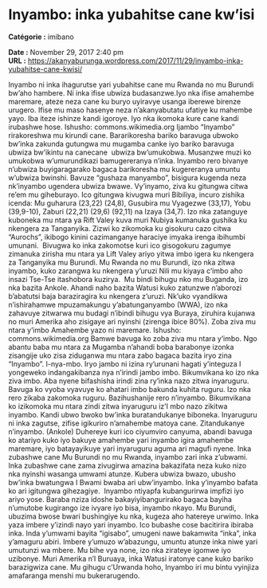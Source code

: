 # Inyambo: inka yubahitse cane kw’isi

**Catégorie :** imibano

**Date :** November 29, 2017 2:40 pm  
**URL :** https://akanyaburunga.wordpress.com/2017/11/29/inyambo-inka-yubahitse-cane-kwisi/

Inyambo ni inka ihagurutse yari yubahitse cane mu Rwanda no mu Burundi bw’aho hambere. Ni inka ifise ubwiza budasanzwe.Iyo nka ifise amahembe maremare, ateze neza cane ku buryo uyiravye usanga iberewe birenze urugero. Ifise mu maso hasenye neza n’akanyabutatu ufatiye ku mahembe yayo. Iba iteze ishinze kandi igoroye. Iyo nka ikomoka kure cane kandi irubashwe hose.
Ishusho: commons.wikimedia.org
Ijambo “Inyambo” rirakoreshwa mu kirundi cane. Bararikoresha bariko baravuga ubwoko bw’inka zakunda gutungwa mu mugamba canke iyo bariko baravuga ubwiza bw’ikintu na canecane  ubwiza bw’umukobwa. Musanzwe muzi ko umukobwa w’umurundikazi bamugereranya n’inka. Inyambo rero bivanye n’ubwiza buyigaragarako bagaca barikoresha mu kugereranya umuntu w’ubwiza bwinshi. Bavuze “gushaza manyambo”, bisigura kugenda neza nk’inyambo ugendera ubwiza bwawe.
Vy’inyamo, ziva ku gitungwa citwa re’em mu giheburayo. Ico gitungwa kivugwa muri Bibiliya, incuro zishika icenda: Mu guharura (23,22) (24,8), Gusubira mu Vyagezwe (33,17), Yobu (39,9-10), Zaburi (22,21) (29,6) (92,11) na Izaya (34,7).
Izo nka zatanguye kuboneka mu ntara ya Rift Valey kuva muri Nubiya kumanuka gushika ku nkengera za Tanganyika. Zizwi ko zikomoka ku gisokuru cazo citwa “Aurochs”, ikibogo kinini cazimanganye haraciye imyaka irenga ibihumbi umunani.  Bivugwa ko inka zakomotse kuri ico gisogokuru zagumye zimanuka zirisha mu ntara ya Lift Valey ariyo yitwa imbo igera ku nkengera za Tanganyika mu Burundi. Mu Rwanda no mu Burundi, izo nka zitwa inyambo, kuko zarangwa ku nkengera y’uruzi Nili mu kiyaya c’imbo aho insazi Tse-Tse itashobora kuzirya.  Mu bindi bihugu nko mu Buganda, izo nka bazita Ankole. Ahandi naho bazita Watusi kuko zatunzwe n’aborozi b’abatutsi baja baraziragira ku nkengera z’uruzi. Nk’uko vyandikwa n’ishirahamwe mpuzamakungu y’abatunganyambo (WWA), izo nka zahavuye zitwarwa mu budagi n’ibindi bihugu vya Buraya, ziruhira kujanwa no muri Amerika aho zisigaye ari nyinshi (zirenga ibice 80%).
Zoba ziva mu ntara y’imbo
Amahembe yazo ni maremare. Ishusho: commons.wikimedia.org
Bamwe bavuga ko zoba ziva mu ntara y’imbo. Ngo abantu baba mu ntara za Mugamba n’ahandi boba barabonye izonka zisangije uko zisa ziduganwa mu ntara zabo bagaca bazita iryo zina “Inyambo”. I-nya-mbo. Iryo jambo ni izina ry’urunani hagati y’integuza I yongeweko indangakibanza nya n’irindi jambo imbo. Bikumvikana ko izo nka ziva imbo.
Aba nyene bifashisha irindi zina ry’inka nazo zitwa inyaruguru. Bavuga ko vyoba vyavuye ko ahatari imbo bakunda kuhita ruguru. Izo nka rero zikaba zakomoka ruguru. Bazihushanije rero n’inyambo. Bikumvikana ko izikomoka mu ntara zindi zitwa inyaruguru iz’I mbo nazo zikitwa inyambo. Kandi ubwo bwoko bw’inka buratandukanye biboneka. Inyaruguru ni inka zagutse, zifise igikuriro n’amahembe matoya cane. Zitandukanye n’inyambo. (Ankole)
Duhereye kuri ico ciyumviro canyuma, abandi bavuga ko atariyo kuko iyo bakuye amahembe yari inyambo igira amahembe maremare, iyo batayayikuye yari inyaruguru aguma ari magufi nyene.
Inka zubashwe cane
Mu Burundi no mu Rwanda, inyambo zari inka z’ubwami. Inka zubashwe cane zama zivugirwa amazina bakazifata neza kuko nizo nka nyinshi wasanga umwami atunze. Kubera ubwiza bwazo, ubusho bw’inka bwatungwa I Bwami bwaba ari ubw’inyambo. Inka y’inyambo bafata ko ari igitungwa gihezagiye.  Inyambo ntiyapfa kubangurirwa impfizi iyo ariyo yose. Baraba nziza idoshe bakayiyibangurirako bagaca bayiha n’umutobe kugirango ize ivyare iyo bisa, inyambo nkayo.
Mu Burundi, ubuzima bwose bwari bushingiye ku nka, kugeza aho hatereye urwimo. Inka yaza imbere y’izindi nayo yari inyambo. Ico bubashe cose bacitirira ibiraba inka. Inda y’umwami bayita “igisabo”, umugeni nawe bakamwita “inka”, inka y’amaguru abiri. Imbere y’umuzo w’abazungu, umuntu atunze inka niwe yari umutunzi wa mbere.
Mu bihe vya none, izo nka zirateye igomwe iyo uzibonye. Muri Amerika n’I Buruaya, inka Watusi iratonye cane kuko bariko barazigwiza cane. Mu gihugu c’Urwanda hoho, Inyambo iri mu bintu vyinjiza amafaranga menshi mu bukerarugendo.

